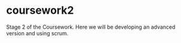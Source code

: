 # coursework2
Stage 2 of the Coursework. Here we will be developing an advanced version and using scrum.
